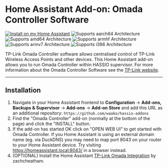 # Home Assistant Add-on: Omada Controller Software

[![Install on my Home Assistant][install-badge]][install-url]
![Supports aarch64 Architecture][aarch64-shield]
![Supports amd64 Architecture][amd64-shield]
![Supports armhf Architecture][armhf-shield]
![Supports armv7 Architecture][armv7-shield]
![Supports i386 Architecture][i386-shield]

TP-Link Omada Controller software allows centralised control of TP-Link Wireless Access Points and other devices. This Home Assistant add-on allows you to run Omada Controller within HASSIO supervisor. For more information about the Omada Controller Software see the [TP-Link website](https://www.tp-link.com/uk/business-networking/management-platform/omada-software-controller/).

---

## Installation

1. Navigate in your Home Assistant frontend to **Configuration** -> **Add-ons, Backups & Supervisor** -> **Add-ons** -> **Add-on Store**  and add this URL as an additional repository: `https://github.com/waako/hassio-addons`
2. Find the "Omada Controller" add-on (normally at the bottom of the page) and click the "INSTALL" button.
3. If the add-on has started OK click on "OPEN WEB UI" to get started with Omada Controller. If you Home Assistant is using an external domain name (eg. via DuckDNS) you may need to map port 8043 on your router to your Home Assistant device. Try visiting https://homeassistant.local:8043/ in a browser instead.
4. (OPTIONAL) Install the Home Assistant [TP-Link Omada Integration](https://github.com/zachcheatham/ha-omada) by zachcheatham.

[install-url]: https://my.home-assistant.io/redirect/supervisor_addon?addon=d1f42497_omada_controller
[install-badge]: https://img.shields.io/badge/Install%20on%20my-Home%20Assistant-41BDF5?logo=home-assistant
[aarch64-shield]: https://img.shields.io/badge/aarch64-yes-green.svg
[amd64-shield]: https://img.shields.io/badge/amd64-yes-green.svg
[armhf-shield]: https://img.shields.io/badge/armhf-no-red.svg
[armv7-shield]: https://img.shields.io/badge/armv7-yes-green.svg
[i386-shield]: https://img.shields.io/badge/i386-no-red.svg
